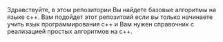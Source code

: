 Здравствуйте, в этом репозитории Вы найдете базовые алгоритмы на языке с++. Вам подойдет этот репозитоий если вы только начинаете учить язык
программирования с++ и Вам нужен справочник с реализацией простых алгоритмов на с++.
